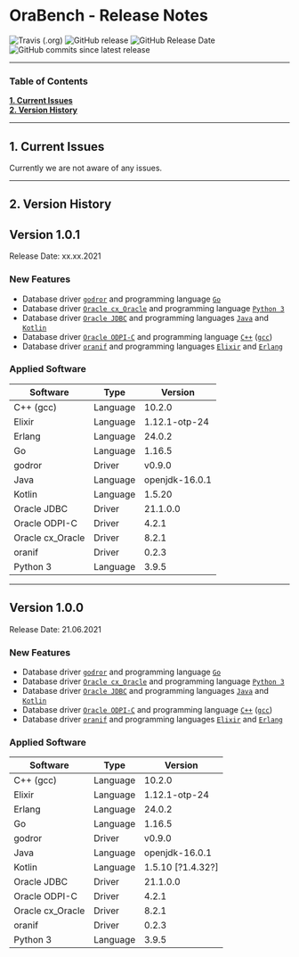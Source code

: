 # OraBench - Release Notes

![Travis (.org)](https://img.shields.io/travis/KonnexionsGmbH/ora_bench.svg?branch=master)
![GitHub release](https://img.shields.io/github/release/KonnexionsGmbH/ora_bench.svg)
![GitHub Release Date](https://img.shields.io/github/release-date/KonnexionsGmbH/ora_bench.svg)
![GitHub commits since latest release](https://img.shields.io/github/commits-since/KonnexionsGmbH/ora_bench/1.0.0.svg)

----

### Table of Contents

**[1. Current Issues](#current_issues)**<br>
**[2. Version History](#version_history)**<br>

----

## <a name="current_issues"></a> 1. Current Issues

Currently we are not aware of any issues.

----

## <a name="version_history"></a> 2. Version History

## Version 1.0.1

Release Date: xx.xx.2021

### New Features

- Database driver [`godror`](https://golangrepo.com/repo/godror-godror-go-database-drivers) and programming language [`Go`](https://golang.org)
- Database driver [`Oracle cx_Oracle`](https://oracle.github.io/python-cx_Oracle) and programming language [`Python 3`](https://www.python.org)
- Database driver [`Oracle JDBC`](https://www.oracle.com/database/technologies/appdev/jdbc.html) and programming languages [`Java`](https://openjdk.java.net) and [`Kotlin`](https://kotlinlang.org)
- Database driver [`Oracle ODPI-C`](https://oracle.github.io/odpi) and programming language [`C++`](https://docs.microsoft.com/en-us/cpp/?view=msvc-160) ([`gcc`](https://gcc.gnu.org))
- Database driver [`oranif`](https://github.com/KonnexionsGmbH/oranif) and programming languages [`Elixir`](https://elixir-lang.org) and [`Erlang`](https://www.erlang.org) 

### Applied Software

| Software         | Type     | Version           | 
| ---              | ---      | ---               | 
| C++ (gcc)        | Language | 10.2.0            | 
| Elixir           | Language | 1.12.1-otp-24     | 
| Erlang           | Language | 24.0.2            | 
| Go               | Language | 1.16.5            |  
| godror           | Driver   | v0.9.0            |  
| Java             | Language | openjdk-16.0.1    |  
| Kotlin           | Language | 1.5.20            |  
| Oracle JDBC      | Driver   | 21.1.0.0          |  
| Oracle ODPI-C    | Driver   | 4.2.1             |  
| Oracle cx_Oracle | Driver   | 8.2.1             |  
| oranif           | Driver   | 0.2.3             |  
| Python 3         | Language | 3.9.5             | 

----------

## Version 1.0.0

Release Date: 21.06.2021

### New Features

- Database driver [`godror`](https://golangrepo.com/repo/godror-godror-go-database-drivers) and programming language [`Go`](https://golang.org)
- Database driver [`Oracle cx_Oracle`](https://oracle.github.io/python-cx_Oracle) and programming language [`Python 3`](https://www.python.org)
- Database driver [`Oracle JDBC`](https://www.oracle.com/database/technologies/appdev/jdbc.html) and programming languages [`Java`](https://openjdk.java.net) and [`Kotlin`](https://kotlinlang.org)
- Database driver [`Oracle ODPI-C`](https://oracle.github.io/odpi) and programming language [`C++`](https://docs.microsoft.com/en-us/cpp/?view=msvc-160) ([`gcc`](https://gcc.gnu.org))
- Database driver [`oranif`](https://github.com/KonnexionsGmbH/oranif) and programming languages [`Elixir`](https://elixir-lang.org) and [`Erlang`](https://www.erlang.org)

### Applied Software

| Software         | Type     | Version           | 
| ---              | ---      | ---               | 
| C++ (gcc)        | Language | 10.2.0            | 
| Elixir           | Language | 1.12.1-otp-24     | 
| Erlang           | Language | 24.0.2            | 
| Go               | Language | 1.16.5            |  
| godror           | Driver   | v0.9.0            |  
| Java             | Language | openjdk-16.0.1    |  
| Kotlin           | Language | 1.5.10 [?1.4.32?] |  
| Oracle JDBC      | Driver   | 21.1.0.0          |  
| Oracle ODPI-C    | Driver   | 4.2.1             |  
| Oracle cx_Oracle | Driver   | 8.2.1             |  
| oranif           | Driver   | 0.2.3             |  
| Python 3         | Language | 3.9.5             | 

